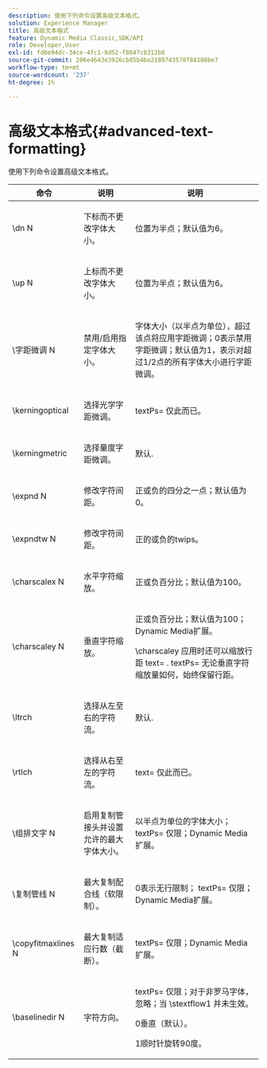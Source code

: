 ```yaml
---
description: 使用下列命令设置高级文本格式。
solution: Experience Manager
title: 高级文本格式
feature: Dynamic Media Classic,SDK/API
role: Developer,User
exl-id: fd0e94dc-34ce-4fc1-8d52-f8647c8312b8
source-git-commit: 206e4643e3926cb85b4be2189743578f88180be7
workflow-type: tm+mt
source-wordcount: '237'
ht-degree: 1%

---
```


# 高级文本格式{#advanced-text-formatting}

使用下列命令设置高级文本格式。

<table id="table_43B2EB887C0F471BB60C23B570E7D3D2"> 
 <thead> 
  <tr> 
   <th class="entry"> 命令 </th> 
   <th class="entry"> 说明 </th> 
   <th class="entry"> 说明 </th> 
  </tr> 
 </thead>
 <tbody> 
  <tr> 
   <td> <span class="codeph"> \dn <span class="varname"> N </span> </span> </td> 
   <td> <p>下标而不更改字体大小。 </p> </td> 
   <td> <p>位置为半点；默认值为6。 </p> </td> 
  </tr> 
  <tr> 
   <td> <span class="codeph"> \up <span class="varname"> N </span> </span> </td> 
   <td> <p>上标而不更改字体大小。 </p> </td> 
   <td> <p>位置为半点；默认值为6。 </p> </td> 
  </tr> 
  <tr> 
   <td> <span class="codeph"> \字距微调 <span class="varname"> N </span> </span> </td> 
   <td> <p>禁用/启用指定字体大小。 </p> </td> 
   <td> <p>字体大小（以半点为单位），超过该点将应用字距微调；0表示禁用字距微调；默认值为1，表示对超过1/2点的所有字体大小进行字距微调。 </p> </td> 
  </tr> 
  <tr> 
   <td> <span class="codeph"> \kerningoptical </span> </td> 
   <td> <p>选择光学字距微调。 </p> </td> 
   <td> <p> <span class="codeph"> textPs= </span> 仅此而已。 </p> </td> 
  </tr> 
  <tr> 
   <td> <span class="codeph"> \kerningmetric </span> </td> 
   <td> <p>选择量度字距微调。 </p> </td> 
   <td> <p>默认. </p> </td> 
  </tr> 
  <tr> 
   <td> <span class="codeph"> \expnd <span class="varname"> N </span> </span> </td> 
   <td> <p>修改字符间距。 </p> </td> 
   <td> <p>正或负的四分之一点；默认值为0。 </p> </td> 
  </tr> 
  <tr> 
   <td> <span class="codeph"> \expndtw <span class="varname"> N </span> </span> </td> 
   <td> <p>修改字符间距。 </p> </td> 
   <td> <p>正的或负的twips。 </p> </td> 
  </tr> 
  <tr> 
   <td> <span class="codeph"> \charscalex <span class="varname"> N </span> </span> </td> 
   <td> <p>水平字符缩放。 </p> </td> 
   <td> <p>正或负百分比；默认值为100。 </p> </td> 
  </tr> 
  <tr> 
   <td> <span class="codeph"> \charscaley <span class="varname"> N </span> </span> </td> 
   <td> <p>垂直字符缩放。 </p> </td> 
   <td> <p>正或负百分比；默认值为100；Dynamic Media扩展。 </p> <p> <span class="codeph"> \charscaley </span> 应用时还可以缩放行距 <span class="codeph"> text= </span>. <span class="codeph"> textPs= </span> 无论垂直字符缩放量如何，始终保留行距。 </p> </td> 
  </tr> 
  <tr> 
   <td> <span class="codeph"> \ltrch </span> </td> 
   <td> <p>选择从左至右的字符流。 </p> </td> 
   <td> <p>默认. </p> </td> 
  </tr> 
  <tr> 
   <td> <span class="codeph"> \rtlch </span> </td> 
   <td> <p>选择从右至左的字符流。 </p> </td> 
   <td> <p> <span class="codeph"> text= </span> 仅此而已。 </p> </td> 
  </tr> 
  <tr> 
   <td> <span class="codeph"> \组排文字 <span class="varname"> N </span> </span> </td> 
   <td> <p>启用复制管接头并设置允许的最大字体大小。 </p> </td> 
   <td> <p>以半点为单位的字体大小； <span class="codeph"> textPs= </span> 仅限；Dynamic Media扩展。 </p> </td> 
  </tr> 
  <tr> 
   <td> <span class="codeph"> \复制管线 <span class="varname"> N </span> </span> </td> 
   <td> <p>最大复制配合线（软限制）。 </p> </td> 
   <td> <p>0表示无行限制； <span class="codeph"> textPs= </span> 仅限；Dynamic Media扩展。 </p> </td> 
  </tr> 
  <tr> 
   <td> <span class="codeph"> \copyfitmaxlines <span class="varname"> N </span> </span> </td> 
   <td> <p>最大复制适应行数（截断）。 </p> </td> 
   <td> <p> <span class="codeph"> textPs= </span> 仅限；Dynamic Media扩展。 </p> </td> 
  </tr> 
  <tr> 
   <td> <span class="codeph"> \baselinedir <span class="varname"> N </span> </span> </td> 
   <td> <p>字符方向。 </p> </td> 
   <td> <p> <span class="codeph"> textPs= </span> 仅限；对于非罗马字体，忽略；当 <span class="codeph"> \stextflow1 </span> 并未生效。 </p> <p>0垂直（默认）。 </p> <p>1顺时针旋转90度。 </p> </td> 
  </tr> 
 </tbody> 
</table>
